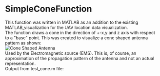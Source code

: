 # SimpleConeFunction
This function was written in MATLAB as an addition to the existing MATLAB_visualization for the UAV location data visualization.  
The function draws a cone in the direction of +-x,y and z axis with respect to a "base" point. This was created to visualize a cone shaped antenna pattern as shown:    
![Cone Shaped Antenna](https://www.researchgate.net/profile/Dmitri_Moltchanov/publication/321020990/figure/fig1/AS:563804488847360@1511432873281/The-cone-antenna-radiation-pattern-model.png)  
Used by the Electromagnetic source (EMS). This is, of course, an approximation of the propagation pattern of the antenna and not an actual representation.  
Output from test_cone.m file:

